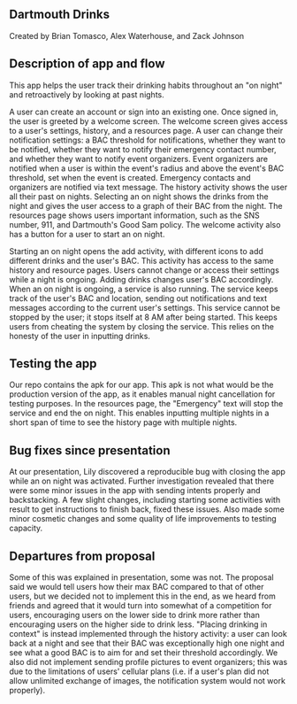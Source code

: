 Dartmouth Drinks
----------------

Created by Brian Tomasco, Alex Waterhouse, and Zack Johnson

Description of app and flow
---------------------------

This app helps the user track their drinking habits throughout an "on night" and 
retroactively by looking at past nights. 

A user can create an account or sign into an existing one. Once signed in, the 
user is greeted by a welcome screen. The welcome screen gives access to a user's
settings, history, and a resources page. A user can change their notification 
settings: a BAC threshold for notifications, whether they want to be notified, 
whether they want to notify their emergency contact number, and whether they 
want to notify event organizers. Event organizers are notified when a user is 
within the event's radius and above the event's BAC threshold, set when the 
event is created. Emergency contacts and organizers are notified via text 
message. The history activity shows the user all their past on nights. Selecting
an on night shows the drinks from the night and gives the user access to a graph
of their BAC from the night. The resources page shows users important 
information, such as the SNS number, 911, and Dartmouth's Good Sam policy. The 
welcome activity also has a button for a user to start an on night.

Starting an on night opens the add activity, with different icons to add 
different drinks and the user's BAC. This activity has access to the same 
history and resource pages. Users cannot change or access their settings while a
night is ongoing. Adding drinks changes user's BAC accordingly. When an on night
is ongoing, a service is also running. The service keeps track of the user's BAC
and location, sending out notifications and text messages according to the 
current user's settings. This service cannot be stopped by the user; it stops 
itself at 8 AM after being started. This keeps users from cheating the system by
closing the service. This relies on the honesty of the user in inputting drinks.

Testing the app
---------------

Our repo contains the apk for our app. This apk is not what would be the 
production version of the app, as it enables manual night cancellation for 
testing purposes. In the resources page, the "Emergency" text will stop the 
service and end the on night. This enables inputting multiple nights in a short
span of time to see the history page with multiple nights.

Bug fixes since presentation
----------------------------

At our presentation, Lily discovered a reproducible bug with closing the app 
while an on night was activated. Further investigation revealed that there were 
some minor issues in the app with sending intents properly and backstacking. A 
few slight changes, including starting some activities with result to get 
instructions to finish back, fixed these issues. Also made some minor cosmetic 
changes and some quality of life improvements to testing capacity.

Departures from proposal
------------------------

Some of this was explained in presentation, some was not. The proposal said we 
would tell users how their max BAC compared to that of other users, but we 
decided not to implement this in the end, as we heard from friends and agreed 
that it would turn into somewhat of a competition for users, encouraging users 
on the lower side to drink more rather than encouraging users on the higher side
to drink less. "Placing drinking in context" is instead implemented through the 
history activity: a user can look back at a night and see that their BAC was 
exceptionally high one night and see what a good BAC is to aim for and set their
threshold accordingly. We also did not implement sending profile pictures to 
event organizers; this was due to the limitations of users' cellular plans (i.e.
if a user's plan did not allow unlimited exchange of images, the notification 
system would not work properly).